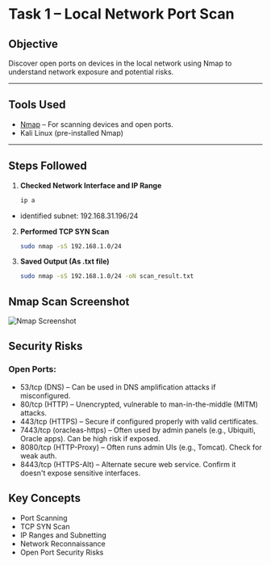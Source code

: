 # Task 1 – Local Network Port Scan

## Objective
Discover open ports on devices in the local network using Nmap to understand network exposure and potential risks.

---

## Tools Used
- [Nmap](https://nmap.org/) – For scanning devices and open ports.
- Kali Linux (pre-installed Nmap)

---

## Steps Followed

1. **Checked Network Interface and IP Range**
   ```bash
   ip a
  - identified subnet: 192.168.31.196/24

2. **Performed TCP SYN Scan**
   ```bash
   sudo nmap -sS 192.168.1.0/24
3. **Saved Output (As .txt file)**
   ```bash
   sudo nmap -sS 192.168.1.0/24 -oN scan_result.txt

## Nmap Scan Screenshot

![Nmap Screenshot](screenshots/task1.png)



## Security Risks
### Open Ports:

- 53/tcp (DNS) – Can be used in DNS amplification attacks if misconfigured.
- 80/tcp (HTTP) – Unencrypted, vulnerable to man-in-the-middle (MITM) attacks.
- 443/tcp (HTTPS) – Secure if configured properly with valid certificates.
- 7443/tcp (oracleas-https) – Often used by admin panels (e.g., Ubiquiti, Oracle apps). Can be high risk if exposed.
- 8080/tcp (HTTP-Proxy) – Often runs admin UIs (e.g., Tomcat). Check for weak auth.
- 8443/tcp (HTTPS-Alt) – Alternate secure web service. Confirm it doesn't expose sensitive interfaces.

## Key Concepts
  - Port Scanning
  - TCP SYN Scan
  - IP Ranges and Subnetting
  - Network Reconnaissance
  - Open Port Security Risks



